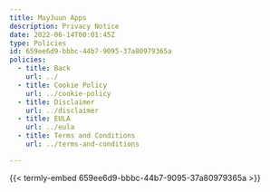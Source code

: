 ```yaml
---
title: MayJuun Apps
description: Privacy Notice
date: 2022-06-14T00:01:45Z
type: Policies
id: 659ee6d9-bbbc-44b7-9095-37a80979365a
policies: 
  - title: Back
    url: ../
  - title: Cookie Policy
    url: ../cookie-policy
  - title: Disclaimer
    url: ../disclaimer
  - title: EULA
    url: ../eula
  - title: Terms and Conditions
    url: ../terms-and-conditions

---
```


{{< termly-embed 659ee6d9-bbbc-44b7-9095-37a80979365a >}}
